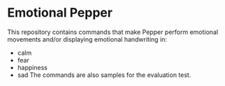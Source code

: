 # Emotional Pepper

This repository contains commands that make Pepper perform emotional movements and/or displaying emotional handwriting in:
- calm
- fear
- happiness
- sad
The commands are also samples for the evaluation test.